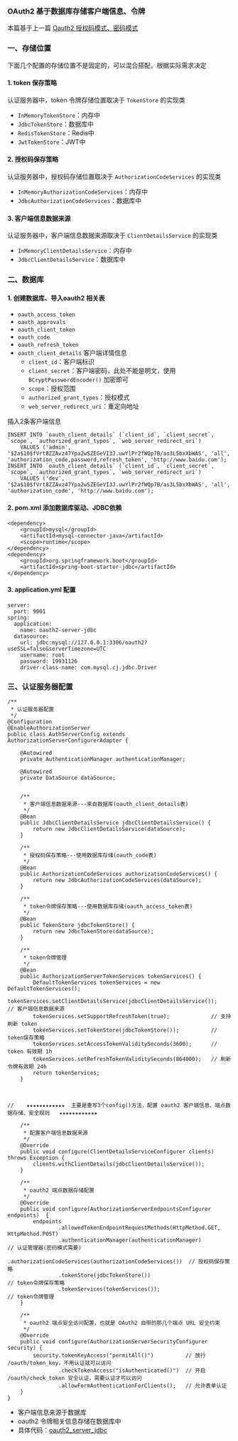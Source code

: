 ### OAuth2 基于数据库存储客户端信息、令牌
本篇基于上一篇 [Oauth2 授权码模式、密码模式](https://fgq233.github.io/md/security/oauth2_2)

### 一、存储位置
下面几个配置的存储位置不是固定的，可以混合搭配，根据实际需求决定
#### 1. token 保存策略
认证服务器中，token 令牌存储位置取决于 `TokenStore` 的实现类
* `InMemoryTokenStore`：内存中
* `JdbcTokenStore`：数据库中
* `RedisTokenStore`：Redis中
* `JwtTokenStore`：JWT中

#### 2. 授权码保存策略
认证服务器中，授权码存储位置取决于 `AuthorizationCodeServices` 的实现类
* `InMemoryAuthorizationCodeServices`：内存中
* `JdbcAuthorizationCodeServices`：数据库中

#### 3. 客户端信息数据来源
认证服务器中，客户端信息数据来源取决于 `ClientDetailsService` 的实现类
* `InMemoryClientDetailsService`：内存中
* `JdbcClientDetailsService`：数据库中


### 二、数据库
#### 1. 创建数据库、导入oauth2 相关表
* `oauth_access_token`
* `oauth_approvals`
* `oauth_client_token`
* `oauth_code`
* `oauth_refresh_token`
* `oauth_client_details` 客户端详情信息
  * `client_id`：客户端标识
  * `client_secret`：客户端密码，此处不能是明文，使用 `BCryptPasswordEncoder()` 加密即可
  * `scope`：授权范围
  * `authorized_grant_types`：授权模式
  * `web_server_redirect_uri`：重定向地址

插入2条客户端信息

```
INSERT INTO `oauth_client_details` (`client_id`, `client_secret`, `scope`, `authorized_grant_types`, `web_server_redirect_uri`) 
	VALUES ('admin', '$2a$10$fVrt8ZZAvz47Ypa2wSZEGeVI3J.uwYlPr2fWQp7B/as3L5bxXbWAS', 'all', 'authorization_code,password,refresh_token', 'http://www.baidu.com');
INSERT INTO `oauth_client_details` (`client_id`, `client_secret`, `scope`, `authorized_grant_types`, `web_server_redirect_uri`) 
	VALUES ('dev', '$2a$10$fVrt8ZZAvz47Ypa2wSZEGeVI3J.uwYlPr2fWQp7B/as3L5bxXbWAS', 'all', 'authorization_code', 'http://www.baidu.com');
```


#### 2. pom.xml 添加数据库驱动、JDBC依赖
```
<dependency>
    <groupId>mysql</groupId>
    <artifactId>mysql-connector-java</artifactId>
    <scope>runtime</scope>
</dependency>
<dependency>
    <groupId>org.springframework.boot</groupId>
    <artifactId>spring-boot-starter-jdbc</artifactId>
</dependency>
```

#### 3. application.yml 配置
```
server:
  port: 9001
spring:
  application:
    name: oauth2-server-jdbc
  datasource:
    url: jdbc:mysql://127.0.0.1:3306/oauth2?useSSL=false&serverTimezone=UTC
    username: root
    password: 19931126
    driver-class-name: com.mysql.cj.jdbc.Driver
```
 
 
 
### 三、认证服务器配置
```
/**
 * 认证服务器配置
 */
@Configuration
@EnableAuthorizationServer
public class AuthServerConfig extends AuthorizationServerConfigurerAdapter {

    @Autowired
    private AuthenticationManager authenticationManager;

    @Autowired
    private DataSource dataSource;


    /**
     * 客户端信息数据来源---来自数据库(oauth_client_details表)
     */
    @Bean
    public JdbcClientDetailsService jdbcClientDetailsService() {
        return new JdbcClientDetailsService(dataSource);
    }

    /**
     * 授权码保存策略---使用数据库存储(oauth_code表)
     */
    @Bean
    public AuthorizationCodeServices authorizationCodeServices() {
        return new JdbcAuthorizationCodeServices(dataSource);
    }

    /**
     * token令牌保存策略---使用数据库存储(oauth_access_token表)
     */
    @Bean
    public TokenStore jdbcTokenStore() {
        return new JdbcTokenStore(dataSource);
    }

    /**
     * token令牌管理
     */
    @Bean
    public AuthorizationServerTokenServices tokenServices() {
        DefaultTokenServices tokenServices = new DefaultTokenServices();
        tokenServices.setClientDetailsService(jdbcClientDetailsService());    // 客户端信息数据来源
        tokenServices.setSupportRefreshToken(true);             // 支持刷新 token
        tokenServices.setTokenStore(jdbcTokenStore());          // token保存策略
        tokenServices.setAccessTokenValiditySeconds(3600);      // token 有效期 1h
        tokenServices.setRefreshTokenValiditySeconds(864000);   // 刷新令牌有效期 24h
        return tokenServices;
    }



//    ★★★★★★★★★★★★  主要是重写3个config()方法，配置 oauth2 客户端信息、端点数据存储、安全规则   ★★★★★★★★★★★★

    /**
     * 配置客户端信息数据来源
     */
    @Override
    public void configure(ClientDetailsServiceConfigurer clients) throws Exception {
        clients.withClientDetails(jdbcClientDetailsService());
    }

    /**
     * oauth2 端点数据存储配置
     */
    @Override
    public void configure(AuthorizationServerEndpointsConfigurer endpoints)  {
        endpoints
                .allowedTokenEndpointRequestMethods(HttpMethod.GET, HttpMethod.POST)
                .authenticationManager(authenticationManager)            // 认证管理器(密码模式需要)
                .authorizationCodeServices(authorizationCodeServices())  // 授权码保存策略
                .tokenStore(jdbcTokenStore())                            // token令牌保存策略
                .tokenServices(tokenServices());                         // token令牌管理
    }

    /**
     * oauth2 端点安全访问配置，也就是 OAuth2 自带的那几个端点 URL 安全约束
     */
    @Override
    public void configure(AuthorizationServerSecurityConfigurer security) {
        security.tokenKeyAccess("permitAll()")          // 放行 /oauth/token_key，不用认证就可以访问
                .checkTokenAccess("isAuthenticated()")  // 开启 /oauth/check_token 安全认证，需要认证才可以访问
                .allowFormAuthenticationForClients();   // 允许表单认证
    }
}
```

* 客户端信息来源于数据库
* oauth2 令牌相关信息存储在数据库中
* 具体代码：[oauth2_server_jdbc](https://github.com/fgq233/SpringBootX/tree/main/SpringBoo-SpringSecurity-OAuth2) 

